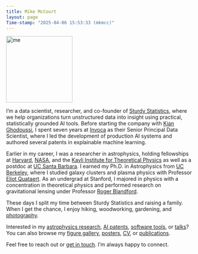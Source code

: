 ```yaml
---
title: Mike McCourt
layout: page
Time-stamp: "2025-04-06 15:53:33 (mkmcc)"
---
```


<!-- todo: why doesn't class="pad top right" work? -->
<img src="{{site.url}}/images/me_2.jpeg" width="180" class="pad top right headshot" alt="me"/>

I’m a data scientist, researcher, and co-founder of [Sturdy
Statistics](https://sturdystatistics.com), where we help organizations
turn unstructured data into insight using practical, statistically
grounded AI tools.  Before starting the company with [Kian
Ghodoussi](https://www.linkedin.com/in/kian-ghodoussi/), I spent seven
years at [Invoca](https://www.invoca.com) as their Senior Principal
Data Scientist, where I led the development of production AI systems
and authored several patents in explainable machine learning.

Earlier in my career, I was a researcher in astrophysics, holding
fellowships at
[Harvard](https://pweb.cfa.harvard.edu/opportunities/fellowships-visiting-scientist-positions/itc-fellowship),
[NASA](https://www.stsci.edu/stsci-research/fellowships/nasa-hubble-fellowship-program),
and the [Kavli Institute for Theoretical
Physics](https://www.kitp.ucsb.edu/apply/fellowships/graduate-fellowship-program)
as well as a postdoc at [UC Santa
Barbara](http://web.physics.ucsb.edu/~astrogroup/).  I earned my
Ph.D. in Astrophysics from [UC Berkeley](https://astro.berkeley.edu),
where I studied galaxy clusters and plasma physics with Professor
[Eliot Quataert](https://www.astro.princeton.edu/~quataert/).  As an
undergrad at Stanford, I majored in physics with a concentration in
theoretical physics and performed research on gravitational lensing
under Professor [Roger
Blandford](https://en.wikipedia.org/wiki/Roger_Blandford).

These days I split my time between Sturdy Statistics and raising a
family.  When I get the chance, I enjoy hiking, woodworking,
gardening, and
[photography](https://www.flickr.com/photos/mkmccjr/albums/).

Interested in my [astrophysics research](/research), [AI
patents](/patents), [software tools](/software), or
[talks](/research/talks)? You can also browse my [figure
gallery](/figure-gallery), [posters](/posters), [CV](/CV), or
[publications](/biblio).

Feel free to reach out or [get in
touch]({{site.url}}/contact).  I’m always happy to connect.
